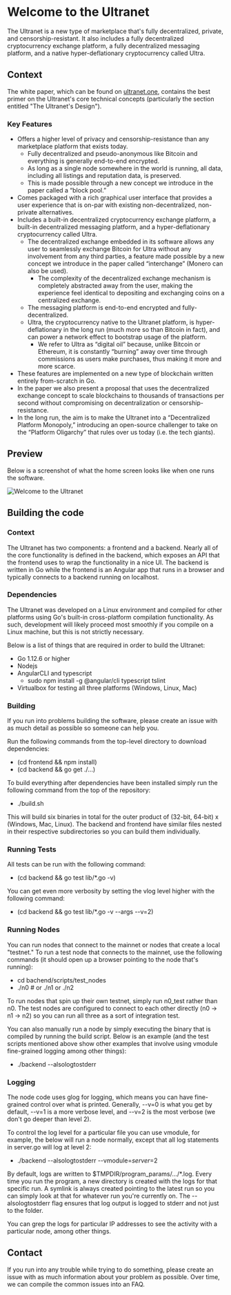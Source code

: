 # Welcome to the Ultranet

The Ultranet is a new type of marketplace that's fully decentralized, private, and
censorship-resistant. It also includes a fully decentralized cryptocurrency exchange
platform, a fully decentralized messaging platform, and a native hyper-deflationary
cryptocurrency called Ultra.

## Context
The white paper, which can be found on [ultranet.one](http://ultranet.one), contains the best primer on
the Ultranet's core technical concepts (particularly the section entitled "The Ultranet's Design"). 

### Key Features
* Offers a higher level of privacy and censorship-resistance than any
  marketplace platform that exists today.
    - Fully decentralized and pseudo-anonymous like Bitcoin and
    everything is generally end-to-end encrypted.
    - As long as a single node somewhere in the world is running, all data,
      including all listings and reputation data, is preserved.
    - This is made possible through a new concept we introduce in the paper
      called a “block pool.”
* Comes packaged with a rich graphical user interface that provides a
  user experience that is on-par with existing non-decentralized,
  non-private alternatives.
* Includes a built-in decentralized cryptocurrency exchange
  platform, a built-in decentralized messaging platform, and a
  hyper-deflationary cryptocurrency called Ultra.
    - The decentralized exchange embedded in its software allows any user
      to seamlessly exchange Bitcoin for Ultra without any involvement from
      any third parties, a feature made possible by a new concept we 
      introduce in the paper called “interchange” (Monero can also be used).
        + The complexity of the decentralized exchange mechanism is 
          completely abstracted away from the user, making the experience 
          feel identical to depositing and exchanging coins on a 
          centralized exchange.
    - The messaging platform is end-to-end encrypted and
      fully-decentralized.
    - Ultra, the cryptocurrency native to the Ultranet platform, is
      hyper-deflationary in the long run (much more so than Bitcoin in
      fact), and can power a network effect to bootstrap usage of the 
      platform.
        + We refer to Ultra as “digital oil” because, unlike Bitcoin or
          Ethereum, it is constantly “burning” away over time through
          commissions as users make purchases, thus making it more and more
          scarce.
* These features are implemented on a new type of blockchain written
  entirely from-scratch in Go.
* In the paper we also present a proposal that uses the decentralized
  exchange concept to scale blockchains to thousands of transactions per
  second without compromising on decentralization or
  censorship-resistance.
* In the long run, the aim is to make the Ultranet into a “Decentralized
  Platform Monopoly,” introducing an open-source challenger to take on
  the “Platform Oligarchy” that rules over us today (i.e. the tech giants).

## Preview
Below is a screenshot of what the home screen looks like when one runs
the software.

![](https://gitlab.com/sarahc0nn0r/ultranet/raw/master/screenshot.png "Welcome to the Ultranet")

## Building the code

### Context
The Ultranet has two components: a frontend and a backend. Nearly all of the core
functionality is defined in the backend, which exposes an API that the frontend
uses to wrap the functionality in a nice UI. The backend is written in Go while the
frontend is an Angular app that runs in a browser and typically connects to a
backend running on localhost.

### Dependencies
The Ultranet was developed on a Linux environment and compiled for other platforms
using Go's built-in cross-platform compilation functionality. As such, development
will likely proceed most smoothly if you compile on a Linux machine, but this is not
strictly necessary.

Below is a list of things that are required in order to build the Ultranet:

* Go 1.12.6 or higher
* Nodejs
* AngularCLI and typescript 
    * sudo npm install -g @angular/cli typescript tslint
* Virtualbox for testing all three platforms (Windows, Linux, Mac)

### Building
If you run into problems building the software, please create an issue with as much
detail as possible so someone can help you.

Run the following commands from the top-level directory to download dependencies:

  * (cd frontend && npm install)
  * (cd backend && go get ./...)

To build everything after dependencies have been installed simply run the 
following command from the top of the repository:

  * ./build.sh

This will build six binaries in total for the outer product of (32-bit, 64-bit) x (Windows, Mac, Linux).
The backend and frontend have similar files nested in their respective subdirectories
so you can build them individually.

### Running Tests
All tests can be run with the following command:

  * (cd backend && go test lib/*.go -v)

You can get even more verbosity by setting the vlog level higher with the following command:

  * (cd backend &&  go test lib/*.go -v --args --v=2)

### Running Nodes
You can run nodes that connect to the mainnet or nodes that create a local "testnet."
To run a test node that connects to the mainnet, use the following commands (it should
open up a browser pointing to the node that's running):

  * cd bachend/scripts/test_nodes
  * ./n0 # or ./n1 or ./n2

To run nodes that spin up their own testnet, simply run n0_test rather than n0. The
test nodes are configured to connect to each other directly (n0 -> n1 -> n2) so you
can run all three as a sort of integration test.

You can also manually run a node by simply executing the binary that is
compiled by running the build script. Below is an example (and the test
scripts mentioned above show other examples that involve using vmodule
fine-grained logging among other things):

  * ./backend --alsologtostderr

### Logging
The node code uses glog for logging, which means you can have fine-grained
control over what is printed. Generally, --v=0 is what you get by default,
--v=1 is a more verbose level, and --v=2 is the most verbose (we don't go
deeper than level 2).

To control the log level for a particular file you can use vmodule, for
example, the below will run a node normally, except that all log statements
in server.go will log at level 2:

  * ./backend --alsologtostderr --vmodule=*server*=2

By default, logs are written to $TMPDIR/program_params/.../*.log. Every time
you run the program, a new directory is created with the logs for that specific
run. A symlink is always created pointing to the latest run so you can simply
look at that for whatever run you're currently on. The --alsologtostderr
flag ensures that log output is logged to stderr and not just to the folder.

You can grep the logs for particular IP addresses to see the activity with
a particular node, among other things.

## Contact
If you run into any trouble while trying to do something, please create an
issue with as much information about your problem as possible. Over time, we
can compile the common issues into an FAQ.
